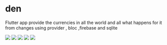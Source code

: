 # den

Flutter app provide the currencies in all the world and all what happens for it from changes using provider , bloc ,firebase and sqlite

<img src="https://media-exp1.licdn.com/dms/image/C4D22AQFJ-uP822G4Wg/feedshare-shrink_1280/0/1618502790086?e=1631145600&v=beta&t=tkgjAC0RM55m-pdzsZ8CPLdbK2GcsBEAkvL1em0GmMU">
	<img src="https://media-exp1.licdn.com/dms/image/C4D22AQFmjISHbdViHg/feedshare-shrink_1280/0/1618502802580?e=1631145600&v=beta&t=2Ms_c3ecz_1OXkS-bp_Iqczb0ANYfzZCHJGPj5zANK0">
  <img src="https://media-exp1.licdn.com/dms/image/C4D22AQFb54ftwU5rPg/feedshare-shrink_1280/0/1618502802453?e=1631145600&v=beta&t=Hw3BoS1IaOl6bClY58HFIRCn9yW5r0KuJ8iAEx_Ks8E">
	<img src="https://media-exp1.licdn.com/dms/image/C4D22AQH5dUBGunSvSg/feedshare-shrink_1280/0/1618502801220?e=1631145600&v=beta&t=IgkU8ca7qZ7h1J-TBW6y5iBG8MX6QMN5YqbsBPXUsrM">
  <img src="https://media-exp1.licdn.com/dms/image/C4D22AQFyVqJAkg8rWQ/feedshare-shrink_1280/0/1618502796858?e=1631145600&v=beta&t=D9Q9WK_x4BWrSE88M_Dmq8QyQqbs8iBHMUg-B0O7C8w">
